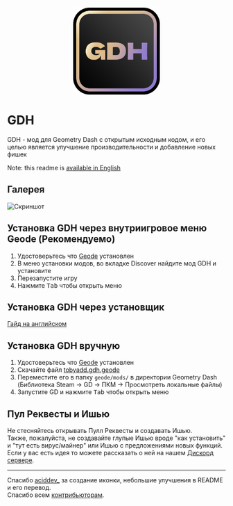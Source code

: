<p align=center>
  <img src="logo.png" alt="Логотип GDH" width=200 />
</p>

# GDH

GDH - мод для Geometry Dash с открытым исходным кодом, и его целью является улучшение производительности и добавление новых фишек

Note: this readme is [available in English](README.md)

## Галерея
<img src="https://github.com/user-attachments/assets/089fae49-28a9-4058-8514-5b65b4c25050" alt="Скриншот" width=800 />

## Установка GDH через внутриигровое меню Geode (Рекомендуемо)
1. Удостоверьтесь что [Geode](https://geode-sdk.org/) установлен
2. В меню установки модов, во вкладке Discover найдите мод GDH и установите
3. Перезапустите игру
4. Нажмите <kbd>Tab</kbd> чтобы открыть меню

## Установка GDH через установщик
[Гайд на английском](https://github.com/TobyAdd/GDH-Installer/blob/main/README.md#how-to-install)

## Установка GDH вручную
1. Удостоверьтесь что [Geode](https://geode-sdk.org/) установлен
2. Скачайте файл [tobyadd.gdh.geode](https://github.com/TobyAdd/GDH/releases/latest/download/tobyadd.gdh.geode)
3. Переместите его в папку `geode/mods/` в директории Geometry Dash (Библиотека Steam → GD → ПКМ → Просмотреть локальные файлы)
4. Запустите GD и нажмите <kbd>Tab</kbd> чтобы открыть меню

## Пул Реквесты и Ишью
Не стесняйтесь открывать Пулл Реквесты и создавать Ишью.<br/>
Также, пожалуйста, не создавайте глупые Ишью вроде "как установить" и "тут есть вирус/майнер" или Ишью с предложениями новых функций.<br/>
Если у вас есть идея то можете рассказать о ней на нашем [Дискорд сервере](https://discord.gg/ahYEz4MAwP).

---

Спасибо [aciddev_](https://github.com/thisisignitedoreo) за создание иконки, небольшие улучшения в README и его перевод.<br/>
Спасибо всем [контрибьюторам](https://github.com/TobyAdd/GDH/graphs/contributors).
